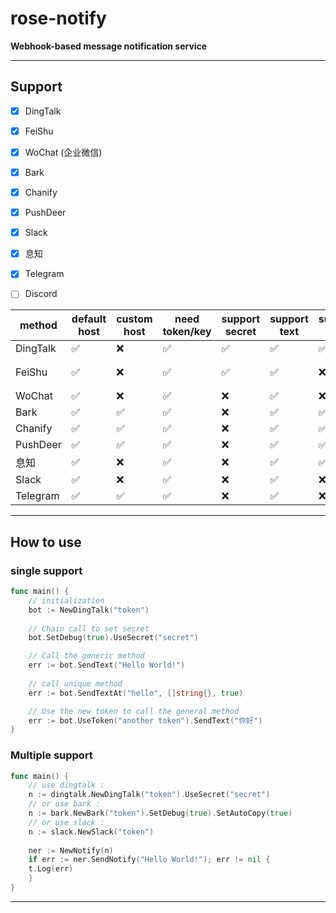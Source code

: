 # rose-notify

**Webhook-based message notification service**

----

## Support

- [x] DingTalk
- [x] FeiShu
- [x] WoChat (企业微信)
- [x] Bark
- [x] Chanify
- [x] PushDeer
- [x] Slack
- [x] 息知
- [x] Telegram
- [ ] Discord


| method | default host | custom host | need token/key | support secret | support text | support title | support markdown | details                      |
|--------| --- |-------------|--------| --- | --- | --- | --- |------------------------------|
| DingTalk | ✅ | ❌           | ✅      | ✅ | ✅ | ✅ | ✅ | [README](dingtalk/README.md) |
| FeiShu | ✅ | ❌           | ✅      | ✅ | ✅ | ❌ | ❌(Text、Link) | [README](feishu/README.md)   |
| WoChat | ✅ | ❌           | ✅      | ❌ | ✅ | ❌ | ✅ | [README](wochat/README.md)   |
| Bark   | ✅ | ✅           | ✅      | ❌ | ✅ | ✅ | ❌ | [README](bark/README.md)     |
| Chanify | ✅ | ✅           | ✅      | ❌ | ✅ | ✅ | ❌ | [README](chanify/README.md)  |
| PushDeer | ✅ | ✅           | ✅      | ❌ | ✅ | ✅ | ✅ | [README](pushdeer/README.md) |
| 息知     | ✅ | ❌           | ✅      | ❌ | ✅ | ✅ | ✅ | [README](xizhi/README.md)    |
| Slack  | ✅ | ❌           | ✅      | ❌ | ✅ | ❌ | ❌ | [README](slack/README.md)    |
| Telegram | ✅ | ✅           | ✅      | ❌ | ✅ | ❌ | ✅ | [README](telegram/README.md) |

----

## How to use

### single support

```go
func main() {
	// initialization
	bot := NewDingTalk("token")
	
	// Chain call to set secret
	bot.SetDebug(true).UseSecret("secret")

	// Call the generic method
	err := bot.SendText("Hello World!")
	
	// call unique method
	err := bot.SendTextAt("hello", []string{}, true)

	// Use the new token to call the general method
	err := bot.UseToken("another token").SendText("你好")
}
```


### Multiple support

```go
func main() {
    // use dingtalk :
    n := dingtalk.NewDingTalk("token").UseSecret("secret")
    // or use bark :
    n := bark.NewBark("token").SetDebug(true).SetAutoCopy(true)
    // or use slack : 
    n := slack.NewSlack("token")
    
    ner := NewNotify(n)
    if err := ner.SendNotify("Hello World!"); err != nil {
    t.Log(err)
    }
}

```

----
